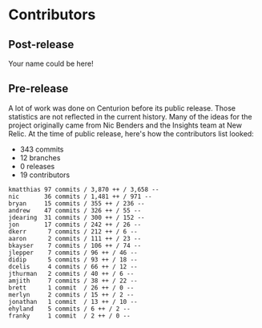 Contributors
============

Post-release
------------

Your name could be here!

Pre-release
-----------

A lot of work was done on Centurion before its public release. Those statistics
are not reflected in the current history. Many of the ideas for the project
originally came from Nic Benders and the Insights team at New Relic.  At the
time of public release, here's how the contributors list looked:

 * 343 commits
 * 12 branches
 * 0 releases
 * 19 contributors

```
kmatthias 97 commits / 3,870 ++ / 3,658 --
nic       36 commits / 1,481 ++ / 971 --
bryan     15 commits / 355 ++ / 236 --
andrew    47 commits / 326 ++ / 55 --
jdearing  31 commits / 300 ++ / 152 --
jon       17 commits / 242 ++ / 26 --
dkerr      7 commits / 212 ++ / 6 --
aaron      2 commits / 111 ++ / 23 --
bkayser    7 commits / 106 ++ / 74 --
jlepper    7 commits / 96 ++ / 46 --
didip      5 commits / 93 ++ / 18 --
dcelis     4 commits / 66 ++ / 12 --
jthurman   2 commits / 40 ++ / 6 --
amjith     7 commits / 38 ++ / 22 --
brett      1 commit  / 26 ++ / 0 --
merlyn     2 commits / 15 ++ / 2 --
jonathan   1 commit  / 13 ++ / 10 --
ehyland    5 commits / 6 ++ / 2 --
franky     1 commit  / 2 ++ / 0 --
```
